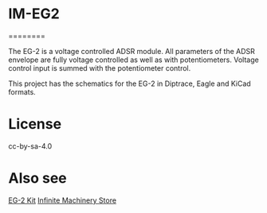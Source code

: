 # IM-EG2
========

The EG-2 is a voltage controlled ADSR module. All parameters of the ADSR envelope are fully voltage controlled as well as with potentiometers. Voltage control input is summed with the potentiometer control.

This project has the schematics for the EG-2 in Diptrace, Eagle and KiCad formats.

License
=======
cc-by-sa-4.0

Also see
========

[EG-2 Kit](https://www.infinitemachinery.com/eg-2)
[Infinite Machinery Store](https://www.infinitemachinery.com)

 
